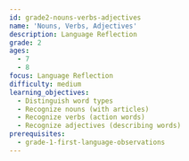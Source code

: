 ```yaml
---
id: grade2-nouns-verbs-adjectives
name: 'Nouns, Verbs, Adjectives'
description: Language Reflection
grade: 2
ages:
  - 7
  - 8
focus: Language Reflection
difficulty: medium
learning_objectives:
  - Distinguish word types
  - Recognize nouns (with articles)
  - Recognize verbs (action words)
  - Recognize adjectives (describing words)
prerequisites:
  - grade-1-first-language-observations
---
```


